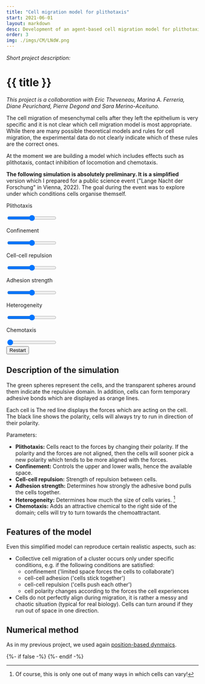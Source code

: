 ```yaml
---
title: "Cell migration model for plithotaxis"
start: 2021-06-01
layout: markdown
desc: Development of an agent-based cell migration model for plithotaxis.
order: 3
img: ./imgs/CM/LNdW.png
---
```



_Short project description:_
# {{ title }}

_This project is a collaboration with Eric Theveneau, Marina A. Ferreria, Diane Peurichard, Pierre Degond and Sara Merino-Aceituno._

The cell migration of mesenchymal cells after they left the epithelium is very specific and it is not clear 
which cell migration model is most appropriate. While there are many possible theoretical models and rules for cell migration, the experimental data do not clearly indicate which of these rules are the correct ones. 

At the moment we are building a model which includes effects such as plithotaxis, contact inhibition of locomotion
and chemotaxis. 


**The following simulation is absolutely preliminary. It is a simplified** version which I prepared for a public science event ("Lange Nacht der Forschung" in Vienna, 2022). The goal during the event was to explore under which conditions cells organise themself.

<div>

<div class="grid md:grid-cols-3 grid-cols-2 prose-p:p-0 prose-p:m-0">
<div>
<p>Plithotaxis</p>
<input type="range" id="sl_plitho" ></input>
</div>
<div>
<p>Confinement</p>
<input type="range" id="sl_confinement" ></input>
</div>
<div>
<p>Cell-cell repulsion</p>
<input type="range" id="sl_soft_rep" ></input>
</div>
<div>
<p>Adhesion strength</p>
<input type="range" id="sl_adh_stiffness" ></input>
</div>
<div>
<p>Heterogeneity</p>
<input type="range" id="sl_heterogeneity" ></input>
</div>
<div>
<p>Chemotaxis</p>
<input type="range" id="sl_chemo" value="0"></input>
</div>
</div>

<div id="sim_cm" class="max-w-full;">
</div>

<div class="container mx-auto w-max">
<button id="sim_1_reset" class="flex border-2 border-red-600 hover:bg-red-300 bg-red-200 rounded-xl pl-4 pr-4 mb-4 drop-shadow-xl">Restart</button>
</div>
</div>


## Description of the simulation

The green spheres represent the cells, and the transparent spheres around them indicate the 
repulsive domain. In addition, cells can form temporary adhesive bonds which are displayed as orange lines.

 Each cell is The red line displays the forces which are acting on the cell.
The black line shows the polarity, cells will always try to run in direction of their polarity.

Parameters:
- **Plithotaxis:** Cells react to the forces by changing their polarity. If the polarity and the forces are not aligned, then the cells will sooner pick a new polarity which tends to be more aligned with the forces.
- **Confinement:** Controls the upper and lower walls, hence the available space.
- **Cell-cell repulsion:** Strength of repulsion between cells.
- **Adhesion strength:** Determines how strongly the adhesive bond pulls the cells together.
- **Heterogeneity:** Determines how much the size of cells varies. [^het]
- **Chemotaxis:** Adds an attractive chemical to the right side of the domain; cells will try to turn towards the chemoattractant.

[^het]: Of course, this is only one out of many ways in which cells can vary!

## Features of the model

Even this simplified model can reproduce certain realistic aspects, such as:
- Collective cell migration of a cluster occurs only under specific conditions, e.g. if the following conditions are satisfied:
    - confinement ('limited space forces the cells to collaborate')
    - cell-cell adhesion ('cells stick together')
    - cell-cell repulsion ('cells push each other')
    - cell polarity changes according to the forces the cell experiences
- Cells do not perfectly align during migration, it is rather a messy and chaotic situation (typical for real biology).
Cells can turn around if they run out of space in one direction.

## Numerical method

As in my previous project, we used again [position-based dynmaics]('../position-based-dynamics').


<!-- this is here to allow markdown preview with scripts -->
{%- if false -%}
    <script src="https://cdnjs.cloudflare.com/ajax/libs/p5.js/1.4.1/p5.min.js" integrity="sha512-NxocnqsXP3zm0Xb42zqVMvjQIktKEpTIbCXXyhBPxqGZHqhcOXHs4pXI/GoZ8lE+2NJONRifuBpi9DxC58L0Lw==" crossorigin="anonymous" referrerpolicy="no-referrer"></script>
{%- endif -%}


<div>

<script>



    let sim_cm = function(p) {

        let parent = document.getElementById('sim_cm');
        let sl_chemo = document.getElementById('sl_chemo');
        let sl_plitho = document.getElementById('sl_plitho');
        let sl_soft_rep = document.getElementById('sl_soft_rep');
        let sl_adh_stiffness = document.getElementById('sl_adh_stiffness');
        let sl_confinement = document.getElementById('sl_confinement');
        let sl_heterogeneity = document.getElementById('sl_heterogeneity');
    
        let p_def = {
            r: 20,
            r_spread: 5, 
            chemo: 0.1,
            run_speed: 1.2, 
            tumble_speed: 0.5, 
            cil_speed: 0.7, 
            cluster_speed: 0.8, 
            run_dur: 15.0, 
            tumble_dur: 6.0, 
            rotation_dur: 2.0, 
            cil_dur: 5.0,
            new_adh_dur: 3.0, 
            break_adh_dur: 12.0, 
            cntc_dur: 1.0,
            diff_coef: 0.02,  
            adh_stiffness: 0.02,
            plitho_align: 50,
            plitho_max: 50,
            plitho_min: 0.1,
            plitho_spread: 3.14 / 1.5,
            plitho_dur: 3,
            soft_rep: 0.2,
            wall_rep: 0.2,
            n_substeps: 10,
            mu: 2
        };
    
        let p1 = {...p_def};
        let p2 = {...p_def};
        // global (constant) parameters 
        const s = 20;
        // internal width/height of the scene
        const w = 800; // in mu meter!
        const h = 600; // in mu meter
        const aspect = w/h;

        const pv = p5.Vector;
        const game_mode = 1;
    
        let cells = [], walls = [], cnts, grads;
    
        // model parameters
        const D = 0.2;
    
        class Cell {
        constructor(t){
            const alpha = p.random(0, 2*p.PI);
            this.pol = p.createVector(p.sin(alpha), p.cos(alpha));
            this.f = p.createVector(0.0, 0.0);
            this.r_h = 10;  // in mu meter
            this.r_s = 20;  // in mu meter
            this.rand = p.random(0,1);
            this.type = t;
            this.mode = 0;
            this.pos = p.createVector(p.random(0, w/2), p.random(h/4, 3*h/4));
            this.col = {r: 80, g: 150, b: 50};
        }
        draw() {
            p.noStroke();
            p.fill(this.col.r, this.col.g, this.col.b, 80);
            p.circle(this.pos.x, this.pos.y, this.r_s*2);
            
            /*
            if( this.mode == 0) {
            p.fill(this.col.r, this.col.g + 100, this.col.b);  
            } 
            else if ( this.mode == 1 ) {
            p.fill(this.col.r, this.col.g, this.col.b);
            } 
            else if ( this.mode == 2 ) {
            p.fill(this.col.r + 100, this.col.g, this.col.b);  
            } 
            else 
            {
            p.fill(this.col.r, this.col.g, this.col.b + 100);
            }
            p.circle(this.pos.x, this.pos.y, this.r_h*2);
            */
            p.fill(this.col.r, this.col.g, this.col.b);
            p.circle(this.pos.x, this.pos.y, this.r_h*2);

            p.stroke(0,0,0, 120);
            p.line(this.pos.x, this.pos.y, this.pos.x + this.r_s * this.pol.x, this.pos.y + this.r_s * this.pol.y);
            if( true ) {
            p.stroke(150,0,0, 70);
            p.line(this.pos.x, this.pos.y, this.pos.x + this.r_s * this.f.x, this.pos.y + this.r_s * this.f.y);
            }  
        }
        }
    
        class Contacts {
        constructor(N){
            this.cnts = [];
            for( let i = 0; i < N; ++i) {
            this.cnts[i] = [];
            for( let j = 0; j < N; ++j) {
                this.cnts[i][j] = false;
            }
            }
        }
    
        addContact(i, j) {
            this.cnts[i][j] = true;
            this.cnts[j][i] = true;
        }
    
        removeContact(i, j) {
            this.cnts[i][j] = false;
            this.cnts[j][i] = false;
        }
    
        hasContact(i, j) {
            return this.cnts[i][j];
        }
    
        
        draw(cells) {
            p.strokeWeight(4);
            p.stroke(200,100,0, 120 * p.map(p1.adh_stiffness,0,p_def.adh_stiffness*2,0,2));
            for( let i = 0; i < cells.length; ++i) {
                for( let j = 0; j < i; ++j) {
                    if ( this.cnts[i][j] ) {
                    p.line(cells[i].pos.x, cells[i].pos.y, cells[j].pos.x, cells[j].pos.y);
                    }
                }
            }
        }
        }
    
    
        let N = 100;
        let first_step = true;
        
        function init() {
        first_step = true
        switch(game_mode) {
            default:
            walls = [
                {pos: p.createVector(w/2, 10), normal: p.createVector(0.0, 1.0), l: w-20},
                {pos: p.createVector(w/2, h-10), normal: p.createVector(0.0, -1.0), l: w-20},
                {pos: p.createVector(10, h/2), normal: p.createVector(1.0, 0.0), l: h-20},
                {pos: p.createVector(w-10, h/2), normal: p.createVector(-1.0, 0.0), l: h-20}]
            
            grads = {pos: p.createVector(w - 10, 128 + ((h-128)/2))};
    
            cells.length = 0;
            for(let i = 0; i < N; i++){
                cells.push( new Cell(0) );
            }
    
            cells.length = 0;
            const N2 = N; //round(N/2);
            for(let i = 0; i < N2; i++){
                cells.push( new Cell(0) );
            }
            
            for(let i = N2; i < N; i++){
                cells.push( new Cell(1) );
            }
        }
    
        cnts = new Contacts(cells.length);
        cnts.addContact(0,1);
    
        }
    
        p.setup = function() { 
            const height_proposal = parent.clientHeight;
            const width_proposal = parent.clientWidth;
            const aspect_proposal = width_proposal / height_proposal;
            p.createCanvas(width_proposal, height_proposal * aspect_proposal / aspect);  
            p.frameRate(30);
    
            init();
        }
    
        let t = 0.0;
    
        const modeRun = 0;
        const modeTumble = 1;
        const modeCIL = 2;
        const modeCluster = 3;
        const tf = 1000;
    
        function expRand(rate) {
            return p.random() <= (1.0 - p.exp(-p.deltaTime / (rate * tf) ));
        }
    
    
        function P(i) {
        return (game_mode == 0 || cells[i].type == 0) ? p1 : p2; 
        }
    
        function timeStep() {
            p1.chemo = sl_chemo.value / 100 * p_def.chemo;
            p1.plitho_align = sl_plitho.value / 100 * p_def.plitho_align;
            p1.r_spread = p.map(sl_heterogeneity.value,0,100,4,0) * p_def.r_spread;
            p1.adh_stiffness = p.map(sl_adh_stiffness.value,0, 100,0,2) * p_def.adh_stiffness;
            p1.soft_rep = p.map(sl_soft_rep.value, 0, 100, 0.7, 2) * p_def.soft_rep;

            const p_wall = p.sqrt(sl_confinement.value / 100);
            walls[0].pos.y = 10 + p_wall*(h-40)/2;
            walls[1].pos.y = h - p_wall*(h-40)/2;

            for( let i = 0; i < cells.length; ++i) {
                cells[i].r_s = p1.r + p1.r_spread * (p.pow(cells[i].rand,2) - 0.5);
                cells[i].r_h = cells[i].r_s/2;
            }

            /*
            p.soft_rep = 2*sl_1.val * p_def.soft_rep;
            p.adh_stiffness = pow(2*sl_2.val,2) * p_def.adh_stiffness;
            const p3 = abs(1 - 2*sl_3.val);
            walls[0].pos.y = y(25) + p3 * y(35);
            walls[1].pos.y = y(95) - p3 * y(35);
            p.plitho_align = 2*sl_4.val * p_def.plitho_align;
            p.plitho_spread = (2 - 2*sl_4.val) * p_def.plitho_spread;
            p.tumble_dur = (2*sl_5.val) * p.tumble_dur;
            p.chemo = (sl_6.val) * p_def.chemo;
            p.r_spread = pow(2*sl_7.val, 2) * p_def.r_spread;
            for( let i = 0; i < cells.length; ++i) {
            cells[i].r_s = p.r + p.r_spread * (pow(cells[i].rand,2) - 0.5);
            cells[i].r_h = cells[i].r_s/2;
            }
            p.run_speed = (2*sl_8.val) * p_def.run_speed;
            p.cluster_speed = (2*sl_8.val) * p_def.cluster_speed;
            */
    
        const dt = p.deltaTime / p1.n_substeps;
    
        for( let step = 0; step < p1.n_substeps; ++step ) {
            // remove contacts 
            for( let i = 0; i < cells.length; ++i) {
            for( let j = 0; j < i; ++j) {
                if( expRand(p1.break_adh_dur) ) {
                cnts.removeContact(i, j);
                }
            }
            }
    
            // add contacts
            for( let i = 0; i < cells.length; ++i) {
            for( let j = 0; j < i; ++j) {
                const Rij = cells[i].r_s + cells[j].r_s;
                if( cells[i].type == cells[j].type && pv.dist(cells[i].pos, cells[j].pos) < Rij && expRand(P(i).new_adh_dur) ) {
                cnts.addContact(i, j);
                }
            }
            }
    
            // switch between modes
            for( let i = 0; i < cells.length; ++i) {
            let n_contacts = 0;
            let j = 0;
            for( let k = 0; k < cells.length; ++k ) {
                if( cnts.hasContact(i,k) ) {
                n_contacts += 1;
                j = k;
                }
            }
    
    
            let mi = cells[i].mode;
            if ( (mi == modeRun || mi == modeTumble) && n_contacts > 0 && expRand(p1.cntc_dur) ) {
                if( n_contacts == 1 ) {
                cells[i].mode = modeCIL;
                cells[i].pol.normalize().mult(p1.cil_speed);
                }
                else {              
                cells[i].mode = modeCluster;
                cells[i].pol.normalize().mult(p1.cluster_speed);
                }
            }
            else if ( mi == modeRun ) {
                if ( expRand(p1.run_dur) ) {
                cells[i].mode = modeTumble;
                cells[i].pol.normalize().mult(p1.tumble_speed);
    
                }
            } else if (mi == modeTumble ) {
                if ( expRand(p1.tumble_dur) ) {
                cells[i].mode = modeRun;
                cells[i].pol.normalize().mult(p1.run_speed);
                }
                else if ( expRand(p1.rotation_dur) ) {         
                cells[i].pol.x = p.sin(p.random(0,2*p.PI));        
                cells[i].pol.y = p.cos(p.random(0,2*p.PI));
                cells[i].pol.normalize().mult(p1.run_speed);
                }
            }
            else if ( mi == modeCIL ) {
                if ( n_contacts > 1 ) {
                cells[i].mode = modeCluster;
                cells[i].pol.normalize().mult(p1.cluster_speed);
                }
                else if ( expRand(p1.cil_dur) ) {
                if ( n_contacts >= 1 ) {
                    cnts.removeContact(i, j);
    
                    const xixj = pv.sub(cells[j].pos, cells[i].pos);
                    cells[j].mode = modeRun;
                    cells[j].pol.set( xixj );
                    cells[j].pol.normalize().mult(p1.run_speed);
                    
                    cells[i].pol.set( xixj ).mult(-1);
                }
                cells[i].mode = modeRun;
                cells[i].pol.normalize().mult(p1.run_speed);
                }
            }
            else if ( mi == modeCluster ) {
                if ( n_contacts == 0 ) {
                cells[i].mode = modeRun;
                cells[i].pol.normalize().mult(p1.run_speed);
                }
                else if ( n_contacts == 1 ) {
                cells[i].mode = modeCIL;
                cells[i].pol.normalize().mult(p1.cil_speed);
                }
                else 
                {
                const s = cells[i].pol.mag();
                let rate = P(i).plitho_dur;
                if ( s > 0 ) {
                    rate += P(i).plitho_align/p1.mu * pv.dot(cells[i].pol, cells[i].f)/s;
                }
                rate = p.min(p1.plitho_max, rate);
                rate = p.max(p1.plitho_min, rate);
    
                if ( expRand(rate) ) {
                    cells[i].pol.set( cells[i].f )
                    .normalize()
                    .mult(P(i).cluster_speed).rotate(p.random(-1,1)*P(i).plitho_spread);   
                }
                }
            }
            }
    
            // compute forces 
            const mu_f = 0.1;
            for(let i = 0; i < cells.length; ++i) {
            cells[i].f.set(0.0,0.0);
    
            if ( p1.chemo > 0 ) {
                xica = pv.sub(grads.pos, cells[i].pos);
                const angl = xica.angleBetween(cells[i].pol);
                cells[i].pol.setHeading(cells[i].pol.heading() - dt/100 * P(i).chemo *angl );
            }
            }
    
            for(let i = 0; i < cells.length; ++i) {
            cells[i].f.add( pv.mult(cells[i].pol,  p1.mu) );
    
            for(let j = 0; j < i; ++j) {
                const xixj = pv.sub( cells[j].pos, cells[i].pos );
                if ( cnts.hasContact(i, j) ) {
                cells[i].f.add( pv.mult(xixj, p1.adh_stiffness ) );
                cells[j].f.sub( pv.mult(xixj, p1.adh_stiffness ) );
                }
    
                const d = pv.dist(cells[j].pos, cells[i].pos);
                const Rij = cells[i].r_s + cells[j].r_s;
                if( d < Rij && d > Rij/10) {
                cells[i].f.add( pv.mult(xixj, -P(i).soft_rep * (Rij - d)/d ) );
                cells[j].f.sub( pv.mult(xixj, -P(j).soft_rep * (Rij - d)/d ) );
                }
            }
            
            for(let iw = 0; iw < walls.length; ++iw) {
                const wall = walls[iw];
                const d = pv.dot(pv.sub(cells[i].pos, wall.pos), wall.normal);
                if( d > 0 && p.abs(d) < cells[i].r_s  && pv.dist(cells[i].pos, wall.pos) < wall.l/2 + cells[i].r_h) {
                cells[i].f.sub( pv.mult(wall.normal, (p.abs(d)-cells[i].r_s) * P(i).soft_rep) );
                }
                if( d < 0 && p.abs(d) < cells[i].r_s  && pv.dist(cells[i].pos, wall.pos) < wall.l/2 + cells[i].r_h) {
                cells[i].f.add( pv.mult(wall.normal, (p.abs(d)-cells[i].r_s) * P(i).soft_rep) );
                }
            }
            }
    
    
            for(let i = 0; i < cells.length; ++i) {
            // noise 
            cells[i].pos.x += p.sqrt(dt) * p1.diff_coef * p.randomGaussian()
            cells[i].pos.y += p.sqrt(dt) * p1.diff_coef * p.randomGaussian()
    
            // add force
            cells[i].pos.x += mu_f * dt * cells[i].f.x / p1.mu;
            cells[i].pos.y += mu_f * dt * cells[i].f.y / p1.mu;
    
            }
    
            for(let i = 0; i < cells.length; ++i) {
            for(let j = 0; j < i; ++j ) {
                const Rij = cells[i].r_h + cells[j].r_h;
                const d = pv.dist(cells[i].pos, cells[j].pos) - Rij;
                if ( d < 0.0 && d != -Rij) {
                const xixj = pv.sub(cells[i].pos, cells[j].pos);
                xixj.mult(0.5 * d/(d+Rij));
                cells[i].pos.sub(xixj);
                cells[j].pos.add(xixj);
                }
            }
    
            // fix constraints
            for(let iw = 0; iw < walls.length; ++iw) {
                const wall = walls[iw];
                let d = pv.dot(pv.sub(cells[i].pos, wall.pos), wall.normal);
                
                if( !first_step && game_mode == 1) {   
                    if( d < cells[i].r_h ) {
                    cells[i].pos.sub( pv.mult(wall.normal, d - cells[i].r_h) );
                }   
                    /*      
                if( d > 0 && p.abs(d) < cells[i].r_h  && pv.dist(cells[i].pos, wall.pos) < wall.l/2 + cells[i].r_h) {
                    cells[i].pos.sub( pv.mult(wall.normal, p.abs(d) - cells[i].r_h) );
                }
                if( d < 0 && p.abs(d) < cells[i].r_h  && pv.dist(cells[i].pos, wall.pos) < wall.l/2 + cells[i].r_h) {
                    cells[i].pos.sub( pv.mult(wall.normal, p.abs(d) - cells[i].r_h) );
                    //cells[i].pos.add( pv.mult(wall.normal, p.abs(d) - cells[i].r_h) );
                }
                */
                }
                else 
                {
                d -= cells[i].r_h;
                if( d < 0 ) {
                    cells[i].pos.sub( pv.mult(wall.normal, d) );
                }
    
                }
            }
            }
        }
    
        first_step = false;
        }
    
    
    
        p.draw = function() {
            p.background(255);
            const aspect_adj = p.width / p.height;
            p.scale( p.width / w, p.height / h * aspect_adj / aspect );
            p.strokeWeight(2);
            p.noStroke();
    
            for( let r = 0; r < 25; ++r) {
                p.noStroke();
                p.fill(255,128,0,60.0 * ((game_mode == 2 ) ? 0.1 : p1.chemo) );
                p.circle(grads.pos.x, grads.pos.y, r*30);
            }
    
            t = t + p.deltaTime;
            timeStep();
    
            cnts.draw(cells);
            for(let i = 0; i < cells.length; ++i) {
                cells[i].draw();
            }
    
            for( let i = 0; i < walls.length; i++) {
                const w = walls[i];
                const dx = w.normal.y * w.l / 2;
                const dy = -w.normal.x * w.l / 2;
                p.stroke(0);
                p.line(w.pos.x - dx, w.pos.y - dy, w.pos.x + dx, w.pos.y + dy)
            }
        }

        p.windowResized = function() {
            const height_proposal = parent.clientHeight;
            const width_proposal = parent.clientWidth;
            const aspect_proposal = width_proposal / height_proposal;
            p.resizeCanvas(width_proposal, height_proposal * aspect_proposal / aspect);
        }

        let run_btn = document.getElementById("sim_1_reset");
        run_btn.onclick = function(){init();};

    }
    
    let sim_cm_p5 = new p5(sim_cm, 'sim_cm');
</script>

</div>

[^1]: Our main model are neural crest cells which undergo EMT in the early stages of the development of chicken embryo.
